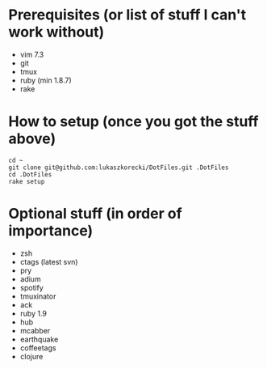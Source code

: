 # Prerequisites (or list of stuff I can't work without)

- vim 7.3
- git
- tmux
- ruby (min 1.8.7)
- rake


# How to setup (once you got the stuff above)

    cd ~
    git clone git@github.com:lukaszkorecki/DotFiles.git .DotFiles
    cd .DotFiles
    rake setup



# Optional stuff (in order of importance)

- zsh
- ctags (latest svn)
- pry
- adium
- spotify
- tmuxinator
- ack
- ruby 1.9
- hub
- mcabber
- earthquake
- coffeetags
- clojure
